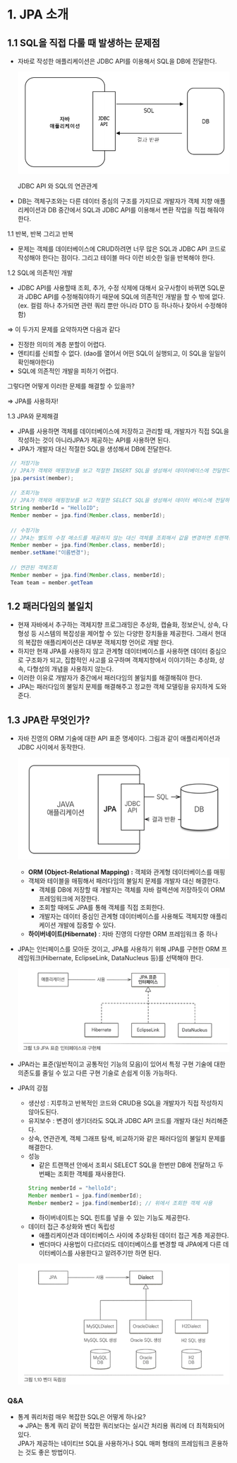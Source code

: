 # 1. JPA 소개

## 1.1 SQL을 직접 다룰 때 발생하는 문제점

- 자바로 작성한 애플리케이션은 JDBC API를 이용해서 SQL을 DB에 전달한다.

  ![JDBC API 와 SQL의 연관관계](./03.png)

  JDBC API 와 SQL의 연관관계

- DB는 객체구조와는 다른 데이터 중심의 구조를 가지므로 개발자가 객체 지향 애플리케이션과 DB 중간에서 SQL과 JDBC API를 이용해서 변환 작업을 직접 해줘야 한다.

1.1 반복, 반복 그리고 반복

- 문제는 객체를 데이터베이스에 CRUD하려면 너무 많은 SQL과 JDBC API 코드로 작성해야 한다는 점이다. 그리고 테이블 마다 이런 비슷한 일을 반복해야 한다.

1.2 SQL에 의존적인 개발

- JDBC API를 사용할때 조회, 추가, 수정 삭제에 대해서 요구사항이 바뀌면 SQL문과 JDBC API를 수정해줘야하기 때문에 SQL에 의존적인 개발을 할 수 밖에 없다. (ex. 컬럼 하나 추가되면 관련 쿼리 뿐만 아니라 DTO 등 하나하나 찾아서 수정해야 함)

⇒ 이 두가지 문제를 요약하자면 다음과 같다

- 진정한 의미의 계층 분할이 어렵다.
- 엔티티를 신뢰할 수 없다. (dao를 열어서 어떤 SQL이 실행되고, 이 SQL을 일일이 확인해야한다)
- SQL에 의존적인 개발을 피하기 어렵다.

그렇다면 어떻게 이러한 문제를 해결할 수 있을까?

⇒ JPA를 사용하자!

1.3 JPA와 문제해결

- JPA를 사용하면 객체를 데이터베이스에 저장하고 관리할 때, 개발자가 직접 SQL을 작성하는 것이 아니라JPA가 제공하는 API를 사용하면 된다.
- JPA가 개발자 대신 적절한 SQL을 생성해서 DB에 전달한다.

```java
 // 저장기능
 // JPA가 객체와 매핑정보를 보고 적절한 INSERT SQL을 생성해서 데이터베이스에 전달한다.
 jpa.persist(member);

 // 조회기능
 // JPA가 객체와 매핑정보를 보고 적절한 SELECT SQL을 생성해서 데이터 베이스에 전달하고 그 결과로 Member 객체를 생성해서 반환한다.
 String memberId = "HelloID";
 Member member = jpa.find(Member.class, memberId);

 // 수정기능
 // JPA는 별도의 수정 메소드를 제공하지 않는 대신 객체를 조회해서 값을 변경하면 트랜잭션을 커밋할 때 데이터베이스에 적절한 UPDATE SQL이 전달된다.
 Member member = jpa.find(Member.class, memberId);
 member.setName("이름변경");

 // 연관된 객체조회
 Member member = jpa.find(Member.class, memberId);
 Team team = member.getTeam
```

## 1.2 패러다임의 불일치

- 현재 자바에서 추구하는 객체지향 프로그래밍은 추상화, 캡슐화, 정보은닉, 상속, 다형성 등 시스템의 복잡성을 제어할 수 있는 다양한 장치들을 제공한다. 그래서 현대의 복잡한 애플리케이션은 대부분 객체지향 언어로 개발 한다.
- 하지만 현재 JPA를 사용하지 않고 관계형 데이터베이스를 사용하면 데이터 중심으로 구조화가 되고, 집합적인 사고를 요구하며 객체지향에서 이야기하는 추상화, 상속, 다형성의 개념을 사용하지 않는다.
- 이러한 이유로 개발자가 중간에서 패러다임의 불일치를 해결해줘야 한다.
- JPA는 패러다임의 불일치 문제를 해결해주고 정교한 객체 모델링을 유지하게 도와준다.

## 1.3 JPA란 무엇인가?

- 자바 진영의 ORM 기술에 대한 API 표준 명세이다. 그림과 같이 애플리케이션과 JDBC 사이에서 동작한다.

  ![00.png](./00.png)

    - **ORM (Object-Relational Mapping) :** 객체와 관계형 데이터베이스를 매핑
    - 객체와 테이블을 매핑해서 패러다임의 불일치 문제를 개발자 대신 해결한다.
        - 객체를 DB에 저장할 때 개발자는 객체를 자바 컬렉션에 저장하듯이 ORM 프레임워크에 저장한다.
        - 조회할 때에도 JPA를 통해 객체를 직접 조회한다.
        - 개발자는 데이터 중심인 관계형 데이터베이스를 사용해도 객체지향 애플리케이션 개발에 집중할 수 있다.
    - **하이버네이트(Hibernate)** : 자바 진영의 다양한 ORM 프레임워크 중 하나
- JPA는 인터페이스를 모아둔 것이고, JPA를 사용하기 위해 JPA를 구현한 ORM 프레임워크(Hibernate, EclipseLink, DataNucleus 등)를 선택해야 한다.

  ![01.png](./01.png)

- JPA라는 표준(일반적이고 공통적인 기능의 모음)이 있어서 특정 구현 기술에 대한 의존도를 줄일 수 있고 다른 구현 기술로 손쉽게 이동 가능하다.
- JPA의 강점
    - 생산성 : 지루하고 반복적인 코드와 CRUD용 SQL을 개발자가 직접 작성하지 않아도된다.
    - 유지보수 : 변경이 생기더라도 SQL과 JDBC API 코드를 개발자 대신 처리해준다.
    - 상속, 연관관계, 객체 그래프 탐색, 비교하기와 같은 패러다임의 불일치 문제를 해결한다.
    - 성능
        - 같은 트랜잭션 안에서 조회시 SELECT SQL을 한번만 DB에 전달하고 두 번째는 조회한 객체를 재사용한다.
        ```java
		String memberId = "helloId";
        Member member1 = jpa.find(memberId);
        Member member2 = jpa.find(memberId); // 위에서 조회한 객체 사용
       ```
        - 하이버네이트는 SQL 힌트를 넣을 수 있는 기능도 제공한다.
    - 데이터 접근 추상화와 벤더 독립성
        - 애플리케이션과 데이터베이스 사이에 추상화된 데이터 접근 계층 제공한다.
        - 벤더마다 사용법이 다르더라도 데이터베이스를 변경할 때 JPA에게 다른 데이터베이스를 사용한다고 알려주기만 하면 된다.

    ![02.png](./02.png)



### Q&A

- 통계 쿼리처럼 매우 복잡한 SQL은 어떻게 하나요?<br>
  ⇒ JPA는 통계 쿼리 같이 복잡한 쿼리보다는 실시간 처리용 쿼리에 더 최적화되어 있다.<br>
    JPA가 제공하는 네이티브 SQL을 사용하거나 SQL 매퍼 형태의 프레임워크 혼용하는 것도 좋은 방법이다.